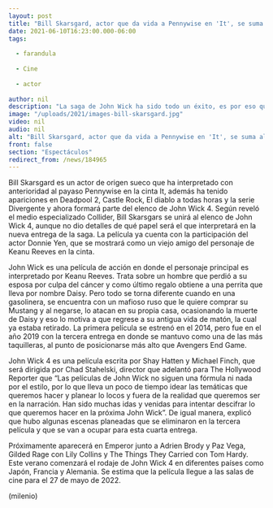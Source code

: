 ```yaml
---
layout: post
title: "Bill Skarsgard, actor que da vida a Pennywise en 'It', se suma al elenco de 'John Wick 4'"
date: 2021-06-10T16:23:00.000-06:00
tags:
  
  - farandula
  
  - Cine
  
  - actor
  
author: nil
description: "La saga de John Wick ha sido todo un éxito, es por eso que ahora se presenta con su cuarta entrega y con ello nuevos actores, entre ellos está Bill Skarsgard, quien da vida a Pennywise en It."
image: "/uploads/2021/images-bill-skarsgard.jpg"
video: nil
audio: nil
alt: "Bill Skarsgard, actor que da vida a Pennywise en 'It', se suma al elenco de 'John Wick 4'"
front: false
section: "Espectáculos"
redirect_from: /news/184965
---
```


Bill Skarsgard es un actor de origen sueco que ha interpretado con anterioridad al payaso Pennywise en la cinta It, además ha tenido apariciones en Deadpool 2, Castle Rock, El diablo a todas horas y la  serie Divergente y ahora formará parte del elenco de John Wick 4. Según reveló el medio especializado Collider, Bill Skarsgars se unirá al elenco de John Wick 4, aunque no dio detalles de qué papel será el que interpretará en la nueva entrega de la saga. La película ya cuenta con la participación del actor Donnie Yen, que se mostrará como un viejo amigo del personaje de Keanu Reeves en la cinta. 

John Wick es una película de acción en donde el personaje principal es interpretado por Keanu Reeves. Trata sobre un hombre que perdió a su esposa por culpa del cáncer y como último regalo obtiene a una perrita que lleva por nombre Daisy.  Pero todo se torna diferente cuando en una gasolinera, se encuentra con un mafioso ruso que le quiere comprar su Mustang y al negarse, lo atacan en su propia casa, ocasionando la muerte de Daisy y eso lo motiva a que regrese a su antigua vida de matón, la cual ya estaba retirado. La primera película se estrenó en el 2014, pero fue en el año 2019 con la tercera entrega en donde se mantuvo como una de las más taquilleras, al punto de posicionarse más alto que Avengers End Game.

John Wick 4 es una película escrita por Shay Hatten y Michael Finch, que será dirigida por Chad Stahelski, director que adelantó para The Hollywood Reporter que “Las películas de John Wick no siguen una fórmula ni nada por el estilo, por lo que lleva un poco de tiempo idear las temáticas que queremos hacer y planear lo locos y fuera de la realidad que queremos ser en la narración. Han sido muchas idas y venidas para intentar descifrar lo que queremos hacer en la próxima John Wick”. De igual manera, explicó que hubo algunas escenas planeadas que se eliminaron en la tercera película y que se van a ocupar para esta cuarta entrega. 

Próximamente aparecerá en Emperor junto a Adrien Brody y Paz Vega, Gilded Rage con Lily Collins y The Things They Carried con Tom Hardy. Este verano comenzará el rodaje de John Wick 4 en diferentes países como Japón, Francia y Alemania. Se estima que la película llegue a las salas de cine para el 27 de mayo de 2022.

(milenio)

